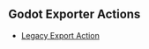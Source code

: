 ## Godot Exporter Actions

- [Legacy Export Action](https://github.com/vini-guerrero/godot-exporter/blob/master/actions/legacy/README.md)
